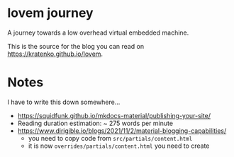 # lovem journey
A journey towards a low overhead virtual embedded machine.

This is the source for the blog you can read on https://kratenko.github.io/lovem.



# Notes
I have to write this down somewhere...
* https://squidfunk.github.io/mkdocs-material/publishing-your-site/
* Reading duration estimation: ~ 275 words per minute
* https://www.dirigible.io/blogs/2021/11/2/material-blogging-capabilities/
  * you need to copy code from `src/partials/content.html`
  * it is now `overrides/partials/content.html` you need to create

